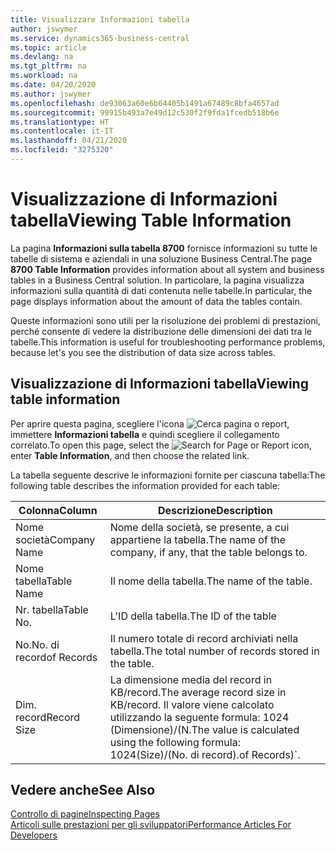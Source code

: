 ```yaml
---
title: Visualizzare Informazioni tabella
author: jswymer
ms.service: dynamics365-business-central
ms.topic: article
ms.devlang: na
ms.tgt_pltfrm: na
ms.workload: na
ms.date: 04/20/2020
ms.author: jswymer
ms.openlocfilehash: de93063a60e6b64405b1491a67489c8bfa4657ad
ms.sourcegitcommit: 99915b493a7e49d12c530f2f9fda1fcedb518b6e
ms.translationtype: HT
ms.contentlocale: it-IT
ms.lasthandoff: 04/21/2020
ms.locfileid: "3275320"
---
```

# <a name="viewing-table-information"></a><span data-ttu-id="0a272-102">Visualizzazione di Informazioni tabella</span><span class="sxs-lookup"><span data-stu-id="0a272-102">Viewing Table Information</span></span>

<span data-ttu-id="0a272-103">La pagina **Informazioni sulla tabella 8700** fornisce informazioni su tutte le tabelle di sistema e aziendali in una soluzione Business Central.</span><span class="sxs-lookup"><span data-stu-id="0a272-103">The page **8700 Table Information** provides information about all system and business tables in a Business Central solution.</span></span> <span data-ttu-id="0a272-104">In particolare, la pagina visualizza informazioni sulla quantità di dati contenuta nelle tabelle.</span><span class="sxs-lookup"><span data-stu-id="0a272-104">In particular, the page displays information about the amount of data the tables contain.</span></span>

<span data-ttu-id="0a272-105">Queste informazioni sono utili per la risoluzione dei problemi di prestazioni, perché consente di vedere la distribuzione delle dimensioni dei dati tra le tabelle.</span><span class="sxs-lookup"><span data-stu-id="0a272-105">This information is useful for troubleshooting performance problems, because let's you see the distribution of data size across tables.</span></span>

## <a name="viewing-table-information"></a><span data-ttu-id="0a272-106">Visualizzazione di Informazioni tabella</span><span class="sxs-lookup"><span data-stu-id="0a272-106">Viewing table information</span></span>

<span data-ttu-id="0a272-107">Per aprire questa pagina, scegliere l'icona ![Cerca pagina o report](media/ui-search/search_small.png "Icona Cerca pagina o report"), immettere **Informazioni tabella** e quindi scegliere il collegamento correlato.</span><span class="sxs-lookup"><span data-stu-id="0a272-107">To open this page, select the ![Search for Page or Report](media/ui-search/search_small.png "Search for Page or Report icon") icon, enter **Table Information**, and then choose the related link.</span></span>

<span data-ttu-id="0a272-108">La tabella seguente descrive le informazioni fornite per ciascuna tabella:</span><span class="sxs-lookup"><span data-stu-id="0a272-108">The following table describes the information provided for each table:</span></span>

|<span data-ttu-id="0a272-109">Colonna</span><span class="sxs-lookup"><span data-stu-id="0a272-109">Column</span></span>|<span data-ttu-id="0a272-110">Descrizione</span><span class="sxs-lookup"><span data-stu-id="0a272-110">Description</span></span>|
|------|-----------|
|<span data-ttu-id="0a272-111">Nome società</span><span class="sxs-lookup"><span data-stu-id="0a272-111">Company Name</span></span>|<span data-ttu-id="0a272-112">Nome della società, se presente, a cui appartiene la tabella.</span><span class="sxs-lookup"><span data-stu-id="0a272-112">The name of the company, if any, that the table belongs to.</span></span>|
|<span data-ttu-id="0a272-113">Nome tabella</span><span class="sxs-lookup"><span data-stu-id="0a272-113">Table Name</span></span>|<span data-ttu-id="0a272-114">Il nome della tabella.</span><span class="sxs-lookup"><span data-stu-id="0a272-114">The name of the table.</span></span>|
|<span data-ttu-id="0a272-115">Nr. tabella</span><span class="sxs-lookup"><span data-stu-id="0a272-115">Table No.</span></span>|<span data-ttu-id="0a272-116">L'ID della tabella.</span><span class="sxs-lookup"><span data-stu-id="0a272-116">The ID of the table</span></span>|
|<span data-ttu-id="0a272-117">No.</span><span class="sxs-lookup"><span data-stu-id="0a272-117">No.</span></span> <span data-ttu-id="0a272-118">di record</span><span class="sxs-lookup"><span data-stu-id="0a272-118">of Records</span></span>|<span data-ttu-id="0a272-119">Il numero totale di record archiviati nella tabella.</span><span class="sxs-lookup"><span data-stu-id="0a272-119">The total number of records stored in the table.</span></span>|
|<span data-ttu-id="0a272-120">Dim. record</span><span class="sxs-lookup"><span data-stu-id="0a272-120">Record Size</span></span>|<span data-ttu-id="0a272-121">La dimensione media del record in KB/record.</span><span class="sxs-lookup"><span data-stu-id="0a272-121">The average record size in KB/record.</span></span> <span data-ttu-id="0a272-122">Il valore viene calcolato utilizzando la seguente formula: 1024 (Dimensione)/(N.</span><span class="sxs-lookup"><span data-stu-id="0a272-122">The value is calculated using the following formula: 1024(Size)/(No.</span></span> <span data-ttu-id="0a272-123">di record).</span><span class="sxs-lookup"><span data-stu-id="0a272-123">of Records)\`.</span></span> |

## <a name="see-also"></a><span data-ttu-id="0a272-124">Vedere anche</span><span class="sxs-lookup"><span data-stu-id="0a272-124">See Also</span></span>

[<span data-ttu-id="0a272-125">Controllo di pagine</span><span class="sxs-lookup"><span data-stu-id="0a272-125">Inspecting Pages</span></span>](across-inspect-page.md)  
[<span data-ttu-id="0a272-126">Articoli sulle prestazioni per gli sviluppatori</span><span class="sxs-lookup"><span data-stu-id="0a272-126">Performance Articles For Developers</span></span>](/dynamics365/business-central/dev-itpro/performance/performance-developer)  
